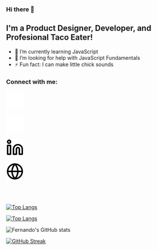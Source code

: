 ### Hi there 👋

## I'm a Product Designer, Developer, and Profesional Taco Eater!

- 🌱 I’m currently learning JavaScript
- 🤔 I’m looking for help with JavaScript Fundamentals
- ⚡ Fun fact: I can make little chick sounds

### Connect with me:

[![Portfolio - Website](./img/globe-dark.svg)](https://fernando-batista.webflow.io#gh-dark-mode-only)

[![LinkedIn - Fernando Batista](./img/linkedin-dark.svg)](https://fernando-batista.webflow.io#gh-dark-mode-only)

[![LinkedIn - Fernando Batista](./img/linkedin-light.svg)](https://fernando-batista.webflow.io#gh-light-mode-only)

[![Portfolio - Website](./img/globe-light.svg)](https://fernando-batista.webflow.io#gh-light-mode-only)

<br />
<br />

[![Top Langs](https://github-readme-stats.vercel.app/api/top-langs/?username=fernjbatista&layout=compact&bg_color=1E1E1E&title_color=f5f3ef&border_color=f5f3ef&text_color=f5f3ef)](https://github.com/anuraghazra/github-readme-stats#gh-dark-mode-only)

[![Top Langs](https://github-readme-stats.vercel.app/api/top-langs/?username=fernjbatista&layout=compact&bg_color=f5f3ef&title_color=1E1E1E&border_color=1E1E1E&text_color=1E1E1E#gh-dark-light-only)](https://github.com/anuraghazra/github-readme-stats)

![Fernando's GitHub stats](https://github-readme-stats.vercel.app/api?username=fernjbatista&show_icons=true&hide=commits&bg_color=1E1E1E&title_color=f5f3ef&border_color=f5f3ef&text_color=f5f3ef&icon_color=f5f3ef#gh-dark-mode-only)

[![GitHub Streak](https://streak-stats.demolab.com?user=FernJBatista&date_format=j%2Fn%5B%2FY%5D&background=1E1E1E&stroke=F5F3EF&ring=F5F3EF&fire=F5F3EF&sideNums=F5F3EF&currStreakNum=F5F3EF&currStreakLabel=F5F3EF&sideLabels=F5F3EF&dates=F5F3EF&border=F5F3EF&excludeDaysLabel=F5F3EF)](https://git.io/streak-stats)

<br />
<br />

[website]: https://fernando-batista.webflow.io
[linkedin]: https://www.linkedin.com/in/fernjbatista/
